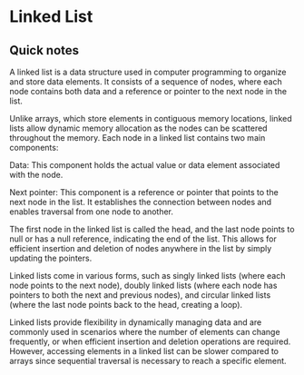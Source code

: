 # Linked List

## Quick notes

A linked list is a data structure used in computer programming to organize and store data elements. It consists of a sequence of nodes, where each node contains both data and a reference or pointer to the next node in the list.

Unlike arrays, which store elements in contiguous memory locations, linked lists allow dynamic memory allocation as the nodes can be scattered throughout the memory. Each node in a linked list contains two main components:

Data: This component holds the actual value or data element associated with the node.

Next pointer: This component is a reference or pointer that points to the next node in the list. It establishes the connection between nodes and enables traversal from one node to another.

The first node in the linked list is called the head, and the last node points to null or has a null reference, indicating the end of the list. This allows for efficient insertion and deletion of nodes anywhere in the list by simply updating the pointers.

Linked lists come in various forms, such as singly linked lists (where each node points to the next node), doubly linked lists (where each node has pointers to both the next and previous nodes), and circular linked lists (where the last node points back to the head, creating a loop).

Linked lists provide flexibility in dynamically managing data and are commonly used in scenarios where the number of elements can change frequently, or when efficient insertion and deletion operations are required. However, accessing elements in a linked list can be slower compared to arrays since sequential traversal is necessary to reach a specific element.
